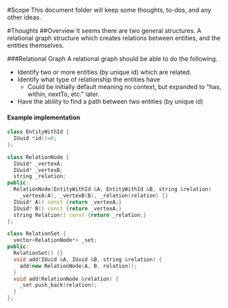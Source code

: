 #Scope
This document folder will keep some thoughts, to-dos, and any other ideas.

#Thoughts
##Overview
It seems there are two general structures. A relational graph structure which creates relations between entities, and the entities themselves.

###Relational Graph
A relational graph should be able to do the following.  
* Identify two or more entities (by unique id) which are related.  
* Identify what type of relationship the entities have  
  - Could be initially default meaning no context, but expanded to "has, within, nextTo, etc." later.  
* Have the ability to find a path between two entities (by unique id)  
  
#### Example implementation
  ```c++
  class EntityWithId {
    IUuid *id()=0;
  };
  ```
  ```c++
  class RelationNode {
    IUuid* _vertexA;
    IUuid* _vertexB;
    string _relation;
  public:
    RelationNode(EntityWithId &A, EntityWithId &B, string &relation) 
      _vertexA(A), _vertexB(B), _relation(relation) {}
    IUuid* A() const {return _vertexA;}
    IUuid* B() const {return _vertexA;}
    string Relation() const {return _relation;}
  };
  ```
  ```c++
  class RelationSet {
    vector<RelationNode*> _set;
  public:
    RelationSet() {}
    void add(IUuid &A, IUuid &B, string &relation) {
      add(new RelationNode(A, B, relation));
    }
    void add(RelationNode &relation) {
      _set.push_back(relation);
    }
  };
  ```
